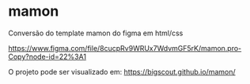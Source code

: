 # mamon

Conversão do template mamon do figma em html/css

https://www.figma.com/file/8cucpRv9WRUx7WdvmGF5rK/mamon.pro-Copy?node-id=22%3A1

O projeto pode ser visualizado em: https://bigscout.github.io/mamon/
